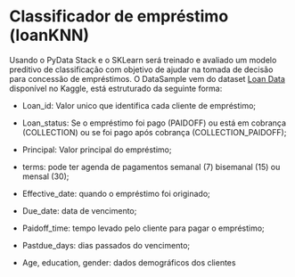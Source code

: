 # Classificador de empréstimo (loanKNN)

Usando o PyData Stack e o SKLearn será treinado e avaliado um modelo preditivo de classificação com objetivo de ajudar na tomada de decisão para concessão de empréstimos. O DataSample vem do dataset [Loan Data](https://www.kaggle.com/zhijinzhai/loandata) disponível no Kaggle, está estruturado da seguinte forma:

* Loan_id: Valor unico que identifica cada cliente de empréstimo;

* Loan_status: Se o empréstimo foi pago (PAIDOFF) ou está em cobrança (COLLECTION) ou se foi pago após cobrança (COLLECTION_PAIDOFF);

* Principal: Valor principal do empréstimo;

* terms: pode ter agenda de pagamentos semanal (7) bisemanal (15) ou mensal (30);

* Effective_date: quando o empréstimo foi originado;

* Due_date: data de vencimento;

* Paidoff_time: tempo levado pelo cliente para pagar o empréstimo;

* Pastdue_days: dias passados do vencimento;

* Age, education, gender: dados demográficos dos clientes
